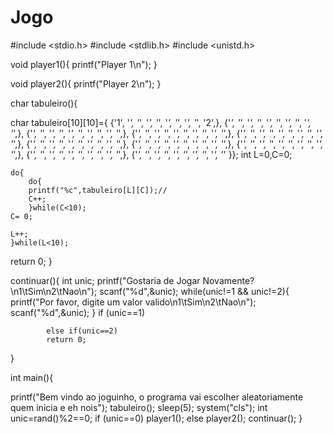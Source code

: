 # Jogo




#include <stdio.h>
#include <stdlib.h>
#include <unistd.h>


void player1(){
printf("Player 1\n");
}

void player2(){
printf("Player 2\n");
}

char tabuleiro(){

char tabuleiro[10][10]={	{'1', '*', '*', '*', '*', '*', '*', '*', '*', '2',},
   							{'*', '*', '*', '*', '*', '*', '*', '*', '*', '*',},
   							{'*', '*', '*', '*', '*', '*', '*', '*', '*', '*',},
   							{'*', '*', '*', '*', '*', '*', '*', '*', '*', '*',},
							{'*', '*', '*', '*', '*', '*', '*', '*', '*', '*',},
   							{'*', '*', '*', '*', '*', '*', '*', '*', '*', '*',},
  							{'*', '*', '*', '*', '*', '*', '*', '*', '*', '*',},
  							{'*', '*', '*', '*', '*', '*', '*', '*', '*', '*',},
   							{'*', '*', '*', '*', '*', '*', '*', '*', '*', '*',},
   							{'*', '*', '*', '*', '*', '*', '*', '*', '*', '*' }};
int L=0,C=0;

	do{
		do{ 
		printf("%c",tabuleiro[L][C]);//
		C++;
		}while(C<10);
	C= 0;

	L++;
	}while(L<10);
return 0;
}

continuar(){
int unic;
printf("Gostaria de Jogar Novamente?\n1\tSim\n2\tNao\n");
scanf("%d",&unic);
	while(unic!=1 && unic!=2){
	printf("Por favor, digite um valor valido\n1\tSim\n2\tNao\n");
	scanf("%d",&unic);
	}
		if (unic==1)
		
			else if(unic==2)
			return 0;
}




int main(){

printf("Bem vindo ao joguinho, o programa vai escolher aleatoriamente quem inicia e eh nois");
tabuleiro();
sleep(5);
system("cls");
int unic=rand()%2==0;
	if (unic==0)
	player1();
		else
		player2();
continuar();
}
